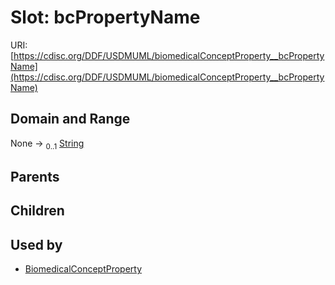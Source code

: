 
# Slot: bcPropertyName




URI: [https://cdisc.org/DDF/USDMUML/biomedicalConceptProperty__bcPropertyName](https://cdisc.org/DDF/USDMUML/biomedicalConceptProperty__bcPropertyName)


## Domain and Range

None &#8594;  <sub>0..1</sub> [String](types/String.md)

## Parents


## Children


## Used by

 * [BiomedicalConceptProperty](BiomedicalConceptProperty.md)
